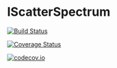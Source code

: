 # IScatterSpectrum

[![Build Status](https://travis-ci.org/stephancb/IScatterSpectrum.jl.svg?branch=master)](https://travis-ci.org/stephancb/IScatterSpectrum.jl)

[![Coverage Status](https://coveralls.io/repos/stephancb/IScatterSpectrum.jl/badge.svg?branch=master&service=github)](https://coveralls.io/github/stephancb/IScatterSpectrum.jl?branch=master)

[![codecov.io](http://codecov.io/github/stephancb/IScatterSpectrum.jl/coverage.svg?branch=master)](http://codecov.io/github/stephancb/IScatterSpectrum.jl?branch=master)
